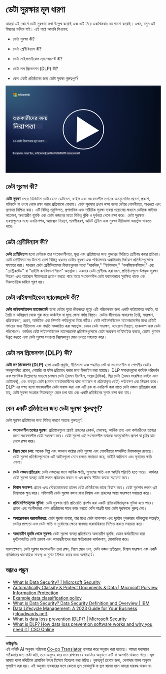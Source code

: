 <!--
CO_OP_TRANSLATOR_METADATA:
{
  "original_hash": "9703868f41dcddd5a98dea9ea6fcd94d",
  "translation_date": "2025-09-03T20:37:22+00:00",
  "source_file": "7.1 Data security key concepts.md",
  "language_code": "bn"
}
-->
# ডেটা সুরক্ষার মূল ধারণা

আমরা এই কোর্সে ডেটা সুরক্ষার কথা উল্লেখ করেছি এবং এটি নিয়ে একাধিকবার আলোচনা করেছি। এখন, চলুন এই বিষয়ের গভীরে যাই। এই পাঠে আপনি শিখবেন:

- ডেটা সুরক্ষা কী?

- ডেটা শ্রেণীবিন্যাস কী?

- ডেটা লাইফসাইকেল ম্যানেজমেন্ট কী?

- ডেটা লস প্রিভেনশন (DLP) কী?

- কেন একটি প্রতিষ্ঠানের জন্য ডেটা সুরক্ষা গুরুত্বপূর্ণ?

[![ভিডিও দেখুন](../../translated_images/7-1_placeholder.bcb1e7fdcef8c20be3172dc8b3b11f417cad164e7481b76f8a3bca4f853e1016.bn.png)](https://learn-video.azurefd.net/vod/player?id=ace39247-1690-45fb-8f99-985abcb8e423)

## ডেটা সুরক্ষা কী?

**ডেটা সুরক্ষা** বলতে ডিজিটাল ডেটা যেমন ডেটাবেস, ফাইল এবং সংবেদনশীল তথ্যকে অননুমোদিত প্রবেশ, প্রকাশ, পরিবর্তন বা ধ্বংস থেকে রক্ষা করার প্রক্রিয়াকে বোঝায়। ডেটা সুরক্ষার প্রধান লক্ষ্য হলো ডেটার গোপনীয়তা, অখণ্ডতা এবং প্রাপ্যতা নিশ্চিত করা। এটি বিভিন্ন প্রযুক্তিগত, প্রশাসনিক এবং শারীরিক সুরক্ষা ব্যবস্থা প্রয়োগের মাধ্যমে ডেটাকে সাইবার আক্রমণ, অভ্যন্তরীণ হুমকি এবং ডেটা লঙ্ঘনের মতো বিভিন্ন ঝুঁকি ও দুর্বলতা থেকে রক্ষা করে। ডেটা সুরক্ষার ব্যবস্থাগুলোর মধ্যে এনক্রিপশন, অ্যাক্সেস নিয়ন্ত্রণ, প্রমাণীকরণ, অডিট ট্রেইল এবং সুরক্ষা নীতিমালা অন্তর্ভুক্ত থাকতে পারে।

## ডেটা শ্রেণীবিন্যাস কী?

**ডেটা শ্রেণীবিন্যাস** হলো ডেটাকে তার সংবেদনশীলতা, মূল্য এবং প্রতিষ্ঠানের জন্য গুরুত্বের ভিত্তিতে শ্রেণীবদ্ধ করার প্রক্রিয়া। ডেটা শ্রেণীবিন্যাসের উদ্দেশ্য হলো বিভিন্ন ধরনের ডেটার সুরক্ষা এবং পরিচালনার অগ্রাধিকার নির্ধারণে প্রতিষ্ঠানগুলোকে সহায়তা করা। সাধারণ ডেটা শ্রেণীবিন্যাসের বিভাগগুলোর মধ্যে "পাবলিক," "ইন্টারনাল," "কনফিডেনশিয়াল," এবং "রেস্ট্রিকটেড" বা "হাইলি কনফিডেনশিয়াল" অন্তর্ভুক্ত। একবার ডেটা শ্রেণীবদ্ধ করা হলে, প্রতিষ্ঠানগুলো উপযুক্ত সুরক্ষা নিয়ন্ত্রণ এবং অ্যাক্সেস সীমাবদ্ধতা প্রয়োগ করতে পারে যাতে সংবেদনশীল ডেটা যথাযথভাবে সুরক্ষিত থাকে এবং নিয়মতান্ত্রিক চাহিদা পূরণ হয়।

## ডেটা লাইফসাইকেল ম্যানেজমেন্ট কী?

**ডেটা লাইফসাইকেল ম্যানেজমেন্ট** হলো ডেটার পুরো জীবনচক্র জুড়ে এটি পরিচালনার জন্য একটি কাঠামোবদ্ধ পদ্ধতি, যা তৈরি বা অধিগ্রহণ থেকে শুরু করে আর্কাইভ বা মুছে ফেলা পর্যন্ত বিস্তৃত। ডেটার জীবনচক্র সাধারণত তৈরি, সংরক্ষণ, প্রক্রিয়াকরণ, প্রেরণ, আর্কাইভ এবং নিষ্পত্তি পর্যায়গুলো নিয়ে গঠিত। ডেটা লাইফসাইকেল ম্যানেজমেন্টের মধ্যে প্রতিটি পর্যায়ের জন্য নীতিমালা এবং পদ্ধতি সংজ্ঞায়িত করা অন্তর্ভুক্ত, যেমন ডেটা সংরক্ষণ, অ্যাক্সেস নিয়ন্ত্রণ, ব্যাকআপ এবং ডেটা পরিশোধন। কার্যকর ডেটা লাইফসাইকেল ম্যানেজমেন্ট প্রতিষ্ঠানগুলোকে ডেটা সংরক্ষণ অপ্টিমাইজ করতে, ডেটার গুণমান উন্নত করতে এবং ডেটা সুরক্ষা সংক্রান্ত নিয়মকানুন মেনে চলতে সহায়তা করে।

## ডেটা লস প্রিভেনশন (DLP) কী?

**ডেটা লস প্রিভেনশন (DLP)** হলো একটি প্রযুক্তি, নীতিমালা এবং পদ্ধতির সেট যা সংবেদনশীল বা গোপনীয় ডেটার অননুমোদিত প্রবেশ, শেয়ারিং বা ফাঁস প্রতিরোধ করার জন্য ডিজাইন করা হয়েছে। DLP সমাধানগুলো কন্টেন্ট পরিদর্শন এবং প্রাসঙ্গিক বিশ্লেষণের মাধ্যমে চলমান ডেটা (যেমন ইমেইল, ওয়েব ট্রাফিক), স্থির ডেটা (যেমন সংরক্ষিত ফাইল এবং ডেটাবেস), এবং ব্যবহৃত ডেটা (যেমন ব্যবহারকারীদের দ্বারা অ্যাক্সেস বা প্রক্রিয়াকৃত ডেটা) পর্যবেক্ষণ এবং নিয়ন্ত্রণ করে। DLP-এর লক্ষ্য হলো সংবেদনশীল ডেটা সনাক্ত করা এবং এটি ব্লক বা এনক্রিপ্ট করা যাতে ডেটা লঙ্ঘন প্রতিরোধ করা যায়, ডেটা সুরক্ষা সংক্রান্ত নিয়মকানুন মেনে চলা যায় এবং একটি প্রতিষ্ঠানের সুনাম রক্ষা করা যায়।

## কেন একটি প্রতিষ্ঠানের জন্য ডেটা সুরক্ষা গুরুত্বপূর্ণ?

ডেটা সুরক্ষা প্রতিষ্ঠানের জন্য বিভিন্ন কারণে অত্যন্ত গুরুত্বপূর্ণ:

- **সংবেদনশীল তথ্যের সুরক্ষা**: প্রতিষ্ঠানগুলো প্রায়ই গ্রাহকের রেকর্ড, মেধাস্বত্ব, আর্থিক তথ্য এবং কর্মচারীদের তথ্যের মতো সংবেদনশীল ডেটা সংরক্ষণ করে। ডেটা সুরক্ষা এই সংবেদনশীল তথ্যকে অননুমোদিত প্রবেশ বা চুরির হাত থেকে রক্ষা করে।

- **নিয়ম মেনে চলা**: অনেক শিল্প এবং অঞ্চলে কঠোর ডেটা সুরক্ষা এবং গোপনীয়তা সম্পর্কিত নিয়মকানুন রয়েছে। ডেটা সুরক্ষা প্রতিষ্ঠানগুলোকে এই আইনগুলো মেনে চলতে সহায়তা করে, আইনি জরিমানা এবং সুনামের ক্ষতি এড়ায়।

- **ডেটা লঙ্ঘন প্রতিরোধ**: ডেটা লঙ্ঘনের ফলে আর্থিক ক্ষতি, সুনামের ক্ষতি এবং আইনি পরিণতি হতে পারে। কার্যকর ডেটা সুরক্ষা ব্যবস্থা ডেটা লঙ্ঘন প্রতিরোধ করতে বা এর প্রভাব সীমিত করতে সহায়তা করে।

- **বিশ্বাস সংরক্ষণ**: গ্রাহক এবং স্টেকহোল্ডাররা তাদের ডেটা প্রতিষ্ঠানের কাছে বিশ্বাস করে। ডেটা সুরক্ষার লঙ্ঘন এই বিশ্বাসকে ক্ষুণ্ন করে। শক্তিশালী ডেটা সুরক্ষা বজায় রাখা বিশ্বাস এবং গ্রাহকের আস্থা সংরক্ষণে সহায়তা করে।

- **প্রতিযোগিতামূলক সুবিধা**: ডেটা সুরক্ষার প্রতি প্রতিশ্রুতি প্রদর্শন করা একটি প্রতিযোগিতামূলক সুবিধা হতে পারে। গ্রাহক এবং অংশীদাররা এমন প্রতিষ্ঠানের সাথে কাজ করতে বেশি আগ্রহী যারা ডেটা সুরক্ষাকে গুরুত্ব দেয়।

- **অপারেশনাল ধারাবাহিকতা**: ডেটা সুরক্ষা ব্যবস্থা, যার মধ্যে ডেটা ব্যাকআপ এবং দুর্যোগ পুনরুদ্ধার পরিকল্পনা অন্তর্ভুক্ত, ডেটার প্রাপ্যতা এবং ডেটা ক্ষতি বা দুর্যোগের ক্ষেত্রে ব্যবসার ধারাবাহিকতা নিশ্চিত করতে সহায়তা করে।

- **অভ্যন্তরীণ হুমকি থেকে সুরক্ষা**: ডেটা সুরক্ষা ব্যবস্থা প্রতিষ্ঠানের অভ্যন্তরীণ হুমকি, যেমন কর্মচারীদের দ্বারা দুর্ঘটনাজনিত ডেটা প্রকাশ এবং অভ্যন্তরীণদের দ্বারা ক্ষতিকারক কার্যকলাপ, মোকাবিলা করে।

সারসংক্ষেপে, ডেটা সুরক্ষা সংবেদনশীল তথ্য রক্ষা, নিয়ম মেনে চলা, ডেটা লঙ্ঘন প্রতিরোধ, বিশ্বাস সংরক্ষণ এবং একটি প্রতিষ্ঠানের ধারাবাহিক সাফল্য ও সুনাম নিশ্চিত করার জন্য অপরিহার্য।

## আরও পড়ুন

- [What Is Data Security? | Microsoft Security](https://www.microsoft.com/en-au/security/business/security-101/what-is-data-security?WT.mc_id=academic-96948-sayoung)  
- [Automatically Classify & Protect Documents & Data | Microsoft Purview Information Protection](https://youtu.be/v8LqmzBUaOo)  
- [Example data classification policy](https://www.cmu.edu/data/guidelines/data-classification.html)  
- [What is Data Security? Data Security Definition and Overview | IBM](https://www.ibm.com/topics/data-security)  
- [Data Lifecycle Management: A 2023 Guide for Your Business (cloudwards.net)](https://www.cloudwards.net/data-lifecycle-management/)  
- [What is data loss prevention (DLP)? | Microsoft Security](https://www.microsoft.com/security/business/security-101/what-is-data-loss-prevention-dlp?WT.mc_id=academic-96948-sayoung)  
- [What is DLP? How data loss prevention software works and why you need it | CSO Online](https://www.csoonline.com/article/569559/what-is-dlp-how-data-loss-prevention-software-works-and-why-you-need-it.html)  

---

**অস্বীকৃতি**:  
এই নথিটি AI অনুবাদ পরিষেবা [Co-op Translator](https://github.com/Azure/co-op-translator) ব্যবহার করে অনুবাদ করা হয়েছে। আমরা যথাসম্ভব সঠিকতার জন্য চেষ্টা করি, তবে অনুগ্রহ করে মনে রাখবেন যে স্বয়ংক্রিয় অনুবাদে ত্রুটি বা অসঙ্গতি থাকতে পারে। মূল ভাষায় থাকা নথিটিকে প্রামাণিক উৎস হিসেবে বিবেচনা করা উচিত। গুরুত্বপূর্ণ তথ্যের জন্য, পেশাদার মানব অনুবাদ সুপারিশ করা হয়। এই অনুবাদ ব্যবহারের ফলে কোনো ভুল বোঝাবুঝি বা ভুল ব্যাখ্যা হলে আমরা দায়বদ্ধ থাকব না।